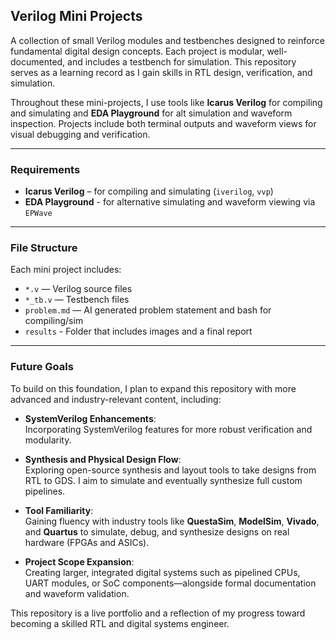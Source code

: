 ## Verilog Mini Projects

A collection of small Verilog modules and testbenches designed to reinforce fundamental digital design concepts. Each project is modular, well-documented, and includes a testbench for simulation. This repository serves as a learning record as I gain skills in RTL design, verification, and simulation.

Throughout these mini-projects, I use tools like **Icarus Verilog** for compiling and simulating and **EDA Playground** for alt simulation and waveform inspection. Projects include both terminal outputs and waveform views for visual debugging and verification.

---

### Requirements

- **Icarus Verilog** – for compiling and simulating (`iverilog`, `vvp`)
- **EDA Playground** - for alternative simulating and waveform viewing via `EPWave`

---

### File Structure

Each mini project includes:

- `*.v` — Verilog source files  
- `*_tb.v` — Testbench files  
- `problem.md` — AI generated problem statement and bash for compiling/sim
- `results` - Folder that includes images and a final report

---

### Future Goals

To build on this foundation, I plan to expand this repository with more advanced and industry-relevant content, including:

- **SystemVerilog Enhancements**:  
  Incorporating SystemVerilog features for more robust verification and modularity.

- **Synthesis and Physical Design Flow**:  
  Exploring open-source synthesis and layout tools to take designs from RTL to GDS. I aim to simulate and eventually synthesize full custom pipelines.

- **Tool Familiarity**:  
  Gaining fluency with industry tools like **QuestaSim**, **ModelSim**, **Vivado**, and **Quartus** to simulate, debug, and synthesize designs on real hardware (FPGAs and ASICs).

- **Project Scope Expansion**:  
  Creating larger, integrated digital systems such as pipelined CPUs, UART modules, or SoC components—alongside formal documentation and waveform validation.

This repository is a live portfolio and a reflection of my progress toward becoming a skilled RTL and digital systems engineer.



